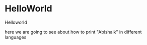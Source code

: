 # HelloWorld
Helloworld 


here we are going to see about how to print "Abishaik" in different languages

